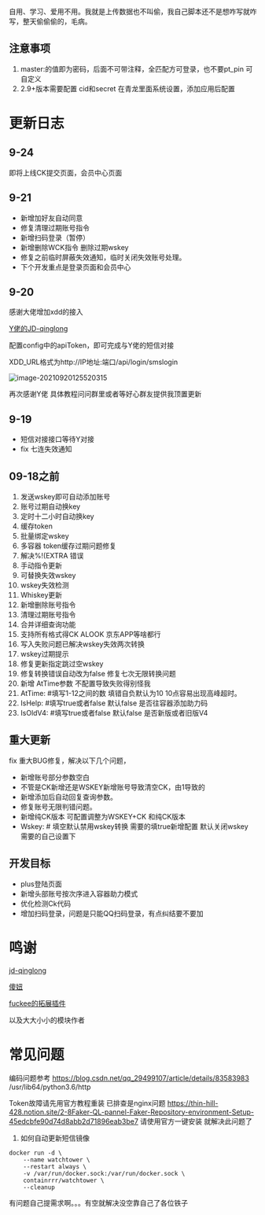 自用、学习、爱用不用。我就是上传数据也不叫偷，我自己脚本还不是想咋写就咋写，整天偷偷偷的，毛病。

## 注意事项

 1. master:的值即为密码，后面不可带注释，全匹配方可登录，也不要pt_pin 可自定义
  2. 2.9+版本需要配置    cid和secret 在青龙里面系统设置，添加应用后配置

# 更新日志

## 9-24

即将上线CK提交页面，会员中心页面

## 9-21

- 新增加好友自动同意
- 修复清理过期账号指令
- 新增扫码登录（暂停）
- 新增删除WCK指令 删除过期wskey
- 修复之前临时屏蔽失效通知，临时关闭失效账号处理。
- 下个开发重点是登录页面和会员中心

## 9-20

感谢大佬增加xdd的接入

[Y佬的JD-qinglong](https://github.com/rubyangxg/jd-qinglong )

配置config中的apiToken，即可完成与Y佬的短信对接

XDD_URL格式为http://IP地址:端口/api/login/smslogin

![image-20210920125520315](C:\Users\76476\AppData\Roaming\Typora\typora-user-images\image-20210920125520315.png)

再次感谢Y佬  具体教程问问群里或者等好心群友提供我顶置更新

## 9-19

- 短信对接接口等待Y对接
- fix 七连失效通知

## 09-18之前

  1. 发送wskey即可自动添加账号
  2. 账号过期自动换key
  3. 定时十二小时自动换key
  4. 缓存token
  5. 批量绑定wskey
  6. 多容器 token缓存过期问题修复
  7. 解决%!(EXTRA 错误
  8. 手动指令更新
  9. 可替换失效wskey
  10. wskey失效检测
  11. Whiskey更新
  12. 新增删除账号指令
  13. 清理过期账号指令
  14. 合并详细查询功能
  15. 支持所有格式得CK  ALOOK  京东APP等啥都行
  16. 写入失败问题已解决wskey失效两次转换
  17. wskey过期提示
  18. 修复更新指定跳过空wskey
  19. 修复转换错误自动改为false 修复七次无限转换问题
  20. 新增 AtTime参数 不配置导致失败得别怪我
  21. AtTime:  #填写1-12之间的数  填错自负默认为10  10点容易出现高峰超时。
  22. IsHelp:   #填写true或者false  默认false 是否往容器添加助力码
  23. IsOldV4: #填写true或者false  默认false  是否新版或者旧版V4

## 重大更新

fix 重大BUG修复，解决以下几个问题，

- 新增账号部分参数空白
- 不管是CK新增还是WSKEY新增账号导致清空CK，由1导致的
- 新增添加后自动回复查询参数。
- 修复账号无限判错问题。
- 新增纯CK版本 可配置调整为WSKEY+CK  和纯CK版本
- Wskey: # 填空默认禁用wskey转换 需要的填true新增配置 默认关闭wskey 需要的自己设置下



## 开发目标

- plus登陆页面 
- 新增头部账号按次序进入容器助力模式
- 优化检测Ck代码
- 增加扫码登录，问题是只能QQ扫码登录，有点纠结要不要加




# 鸣谢

[jd-qinglong](https://github.com/rubyangxg/jd-qinglong )

[傻妞](https://github.com/rubyangxg/jd-qinglong )

[fuckee的拓展插件](https://github.com/ufuckee/jd_cookie)

以及大大小小的模块作者

# 常见问题

编码问题参考
https://blog.csdn.net/qq_29499107/article/details/83583983
/usr/lib64/python3.6/http

Token故障请先用官方教程重装  已排查是nginx问题
https://thin-hill-428.notion.site/2-8Faker-QL-pannel-Faker-Repository-environment-Setup-45edcbfe90d74d8abb2d71896eab3be7
请使用官方一键安装 就解决此问题了



1. 如何自动更新短信镜像

```
docker run -d \
    --name watchtower \
    --restart always \
    -v /var/run/docker.sock:/var/run/docker.sock \
    containrrr/watchtower \
    --cleanup
```




有问题自己提需求啊。。。有空就解决没空靠自己了各位铁子

